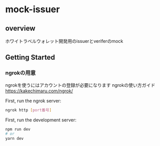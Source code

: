 # mock-issuer

## overview
ホワイトラベルウォレット開発用のissuerとveriferのmock

## Getting Started

### ngrokの用意
ngrokを使うにはアカウントの登録が必要になります
ngrokの使い方ガイド
https://kakechimaru.com/ngrok/


First, run the ngrok server:
```bash
ngrok http [port番号]
```
First, run the development server:

```bash
npm run dev
# or
yarn dev
```
